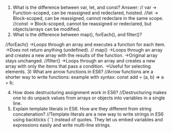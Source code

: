 1.  What is the difference between var, let, and const?
    Answer:
    // var → Function-scoped, can be reassigned and redeclared, hoisted.
    //let → Block-scoped, can be reassigned, cannot redeclare in the same scope.
    //const → Block-scoped, cannot be reassigned or redeclared, but objects/arrays can be modified.
2.  What is the difference between map(), forEach(), and filter()?

//forEach()
->Loops through an array and executes a function for each item.
->Does not return anything (undefined).
// map()
->Loops through an array and creates a new array with the results of the function.
->Original array stays unchanged.
//filter()
->Loops through an array and creates a new array with only the items that pass a condition.
->Useful for selecting elements. 3) What are arrow functions in ES6?
//Arrow functions are a shorter way to write functions:
example with syntax: const add = (a, b) => a + b;

4.  How does destructuring assignment work in ES6?
    //Destructuring makes one to do unpack values from arrays or objects into variables in a single line.
5.  Explain template literals in ES6. How are they different from string concatenation?
    //Template literals are a new way to write strings in ES6 using backticks (``) instead of quotes. They let us embed variables and expressions easily and write multi-line strings.

